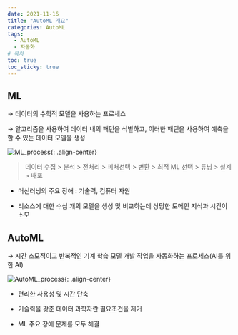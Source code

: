 ```yaml
---
date: 2021-11-16
title: "AutoML 개요"
categories: AutoML
tags:
  - AutoML
  - 자동화
# 목차
toc: true  
toc_sticky: true 
---
```



## ML

→ 데이터의 수학적 모델을 사용하는 프로세스

→ 알고리즘을 사용하여 데이터 내의 패턴을 식별하고, 이러한 패턴을 사용하여 예측을 할 수 있는 데이터 모델을 생성

![ML_process]({{https://github.com/wlslwlsl/wlslwlsl.github.io}}/assets/AutoML/ml.png ){: .align-center}

> 데이터 수집 > 분석 > 전처리 > 피처선택 > 변환 > 최적 ML 선택 > 튜닝 > 설계 > 배포


- 머신러닝의 주요 장애 : 기술력, 컴퓨터 자원

- 리소스에 대한 수십 개의 모델을 생성 및 비교하는데 상당한 도메인 지식과 시간이 소모



## AutoML

→ 시간 소모적이고 반복적인 기계 학습 모델 개발 작업을 자동화하는 프로세스(AI를 위한 AI)


![AutoML_process]({{https://github.com/wlslwlsl/wlslwlsl.github.io}}/assets/AutoML/automl.png ){: .align-center}

- 편리한 사용성 및 시간 단축

- 기술력을 갖춘 데이터 과학자란 필요조건을 제거

- ML 주요 장애 문제를 모두 해결



﻿